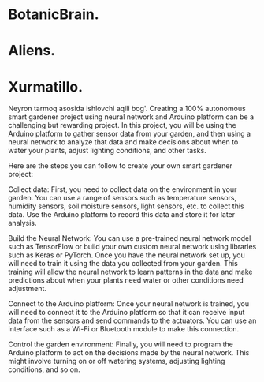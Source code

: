 # BotanicBrain.
# Aliens.
# Xurmatillo.
Neyron tarmoq asosida ishlovchi aqlli bog'.
Creating a 100% autonomous smart gardener project using neural network and Arduino platform can be a challenging but rewarding project. In this project, you will be using the Arduino platform to gather sensor data from your garden, and then using a neural network to analyze that data and make decisions about when to water your plants, adjust lighting conditions, and other tasks.

Here are the steps you can follow to create your own smart gardener project:

Collect data: First, you need to collect data on the environment in your garden. You can use a range of sensors such as temperature sensors, humidity sensors, soil moisture sensors, light sensors, etc. to collect this data. Use the Arduino platform to record this data and store it for later analysis.

Build the Neural Network: You can use a pre-trained neural network model such as TensorFlow or build your own custom neural network using libraries such as Keras or PyTorch. Once you have the neural network set up, you will need to train it using the data you collected from your garden. This training will allow the neural network to learn patterns in the data and make predictions about when your plants need water or other conditions need adjustment.

Connect to the Arduino platform: Once your neural network is trained, you will need to connect it to the Arduino platform so that it can receive input data from the sensors and send commands to the actuators. You can use an interface such as a Wi-Fi or Bluetooth module to make this connection.

Control the garden environment: Finally, you will need to program the Arduino platform to act on the decisions made by the neural network. This might involve turning on or off watering systems, adjusting lighting conditions, and so on.
